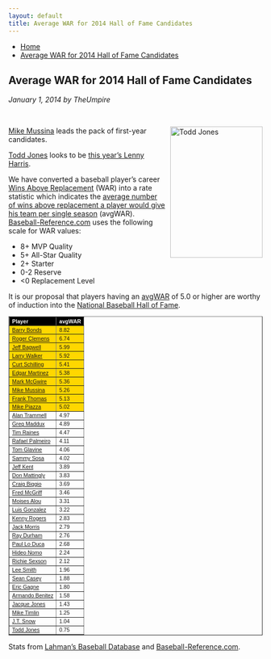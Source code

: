 ```yaml
---
layout: default
title: Average WAR for 2014 Hall of Fame Candidates
---
```

<nav class="breadcrumb" aria-label="breadcrumbs">
  <ul>
    <li><a href="{{ site.url }}{{ site.baseurl }}/index.html">Home</a></li>
    <li class="is-active"><a href="#" aria-current="page">Average WAR for 2014 Hall of Fame Candidates</a></li>
  </ul>
</nav>

<section class="storycontent">
  <h1>Average WAR for 2014 Hall of Fame Candidates</h1>
  <p><em>January 1, 2014 by TheUmpire</em></p>
  <br />

  <p><a title="Todd Jones" href="http://en.wikipedia.org/wiki/File:ToddJones.jpg" target="_blank"><img style="border-bottom: 0px; border-left: 0px; margin: 0px 0px 10px 10px; display: inline; border-top: 0px; border-right: 0px" title="Todd Jones" border="0" alt="Todd Jones" align="right" src="{{ site.url }}{{ site.baseurl }}/assets/images/todd_jones.jpg" width="183" height="260" /></a></p>
  <p><a href="http://www.baseball-reference.com/players/m/mussimi01.shtml" target="_blank">Mike Mussina</a> leads the pack of first-year candidates.</p>
  <p><a href="http://www.baseball-reference.com/players/j/jonesto02.shtml">Todd Jones</a> looks to be <a href="{{ site.url }}{{ site.baseurl }}/pages/lenny-harris-for-hall-of-fame-huh.html">this year’s Lenny Harris</a>.</p>
  <p>We have converted a baseball player’s career <a href="http://saberlibrary.com/misc/war/">Wins Above Replacement</a> (WAR) into a rate statistic which indicates the <a href="{{ site.url }}{{ site.baseurl }}/pages/avg-war.html">average number of wins above replacement a player would give his team per single season</a> (avgWAR). <a href="http://www.baseball-reference.com">Baseball-Reference.com</a> uses the following scale for WAR values:</p>
  <ul>
  <li>8+ MVP Quality </li>
  <li>5+ All-Star Quality </li>
  <li>2+ Starter </li>
  <li>0-2 Reserve </li>
  <li>&lt;0 Replacement Level </li>
  </ul>
  <p>It is our proposal that players having an <a href="{{ site.url }}{{ site.baseurl }}/pages/avg-war.html">avgWAR</a> of 5.0 or higher are worthy of induction into the <a href="http://baseballhall.org/">National Baseball Hall of Fame</a>.</p>
  <table style="font-family: arial; font-size: 8pt" border="1" cellspacing="1" cellpadding="2" width="250">
  <tbody>
  <tr style="background-color: #000000; color: #ffffff; font-weight: bold">
  <td>Player</td>
  <td>avgWAR</td>
  </tr>
  <tr style="background-color: #ffd700">
  <td><a href="http://www.baseball-reference.com/players/b/bondsba01.shtml">Barry Bonds</a></td>
  <td>8.82</td>
  </tr>
  <tr style="background-color: #ffd700">
  <td><a href="http://www.baseball-reference.com/players/c/clemero02.shtml">Roger Clemens</a></td>
  <td>6.74</td>
  </tr>
  <tr style="background-color: #ffd700">
  <td><a href="http://www.baseball-reference.com/players/b/bagweje01.shtml">Jeff Bagwell</a></td>
  <td>5.99</td>
  </tr>
  <tr style="background-color: #ffd700">
  <td><a href="http://www.baseball-reference.com/players/w/walkela01.shtml">Larry Walker</a></td>
  <td>5.92</td>
  </tr>
  <tr style="background-color: #ffd700">
  <td><a href="http://www.baseball-reference.com/players/s/schilcu01.shtml">Curt Schilling</a></td>
  <td>5.41</td>
  </tr>
  <tr style="background-color: #ffd700">
  <td><a href="http://www.baseball-reference.com/players/m/martied01.shtml">Edgar Martinez</a></td>
  <td>5.38</td>
  </tr>
  <tr style="background-color: #ffd700">
  <td><a href="http://www.baseball-reference.com/players/m/mcgwima01.shtml">Mark McGwire</a></td>
  <td>5.36</td>
  </tr>
  <tr style="background-color: #ffd700">
  <td><a href="http://www.baseball-reference.com/players/m/mussimi01.shtml">Mike Mussina</a></td>
  <td>5.26</td>
  </tr>
  <tr style="background-color: #ffd700">
  <td><a href="http://www.baseball-reference.com/players/t/thomafr04.shtml">Frank Thomas</a></td>
  <td>5.13</td>
  </tr>
  <tr style="background-color: #ffd700">
  <td><a href="http://www.baseball-reference.com/players/p/piazzmi01.shtml">Mike Piazza</a></td>
  <td>5.02</td>
  </tr>
  <tr>
  <td><a href="http://www.baseball-reference.com/players/t/trammal01.shtml">Alan Trammell</a></td>
  <td>4.97</td>
  </tr>
  <tr>
  <td><a href="http://www.baseball-reference.com/players/m/maddugr01.shtml">Greg Maddux</a></td>
  <td>4.89</td>
  </tr>
  <tr>
  <td><a href="http://www.baseball-reference.com/players/r/raineti01.shtml">Tim Raines</a></td>
  <td>4.47</td>
  </tr>
  <tr>
  <td><a href="http://www.baseball-reference.com/players/p/palmera01.shtml">Rafael Palmeiro</a></td>
  <td>4.11</td>
  </tr>
  <tr>
  <td><a href="http://www.baseball-reference.com/players/g/glavito02.shtml">Tom Glavine</a></td>
  <td>4.06</td>
  </tr>
  <tr>
  <td><a href="http://www.baseball-reference.com/players/s/sosasa01.shtml">Sammy Sosa</a></td>
  <td>4.02</td>
  </tr>
  <tr>
  <td><a href="http://www.baseball-reference.com/players/k/kentje01.shtml">Jeff Kent</a></td>
  <td>3.89</td>
  </tr>
  <tr>
  <td><a href="http://www.baseball-reference.com/players/m/mattido01.shtml">Don Mattingly</a></td>
  <td>3.83</td>
  </tr>
  <tr>
  <td><a href="http://www.baseball-reference.com/players/b/biggicr01.shtml">Craig Biggio</a></td>
  <td>3.69</td>
  </tr>
  <tr>
  <td><a href="http://www.baseball-reference.com/players/m/mcgrifr01.shtml">Fred McGriff</a></td>
  <td>3.46</td>
  </tr>
  <tr>
  <td><a href="http://www.baseball-reference.com/players/a/aloumo01.shtml">Moises Alou</a></td>
  <td>3.31</td>
  </tr>
  <tr>
  <td><a href="http://www.baseball-reference.com/players/g/gonzalu01.shtml">Luis Gonzalez</a></td>
  <td>3.22</td>
  </tr>
  <tr>
  <td><a href="http://www.baseball-reference.com/players/r/rogerke01.shtml">Kenny Rogers</a></td>
  <td>2.83</td>
  </tr>
  <tr>
  <td><a href="http://www.baseball-reference.com/players/m/morrija02.shtml">Jack Morris</a></td>
  <td>2.79</td>
  </tr>
  <tr>
  <td><a href="http://www.baseball-reference.com/players/d/durhara01.shtml">Ray Durham</a></td>
  <td>2.76</td>
  </tr>
  <tr>
  <td><a href="http://www.baseball-reference.com/players/l/loducpa01.shtml">Paul Lo Duca</a></td>
  <td>2.68</td>
  </tr>
  <tr>
  <td><a href="http://www.baseball-reference.com/players/n/nomohi01.shtml">Hideo Nomo</a></td>
  <td>2.24</td>
  </tr>
  <tr>
  <td><a href="http://www.baseball-reference.com/players/s/sexsori01.shtml">Richie Sexson</a></td>
  <td>2.12</td>
  </tr>
  <tr>
  <td><a href="http://www.baseball-reference.com/players/s/smithle02.shtml">Lee Smith</a></td>
  <td>1.96</td>
  </tr>
  <tr>
  <td><a href="http://www.baseball-reference.com/players/c/caseyse01.shtml">Sean Casey</a></td>
  <td>1.88</td>
  </tr>
  <tr>
  <td><a href="http://www.baseball-reference.com/players/g/gagneer01.shtml">Eric Gagne</a></td>
  <td>1.80</td>
  </tr>
  <tr>
  <td><a href="http://www.baseball-reference.com/players/b/benitar01.shtml">Armando Benitez</a></td>
  <td>1.58</td>
  </tr>
  <tr>
  <td><a href="http://www.baseball-reference.com/players/j/jonesja05.shtml">Jacque Jones</a></td>
  <td>1.43</td>
  </tr>
  <tr>
  <td><a href="http://www.baseball-reference.com/players/t/timlimi01.shtml">Mike Timlin</a></td>
  <td>1.25</td>
  </tr>
  <tr>
  <td><a href="http://www.baseball-reference.com/players/s/snowj.01.shtml">J.T. Snow</a></td>
  <td>1.04</td>
  </tr>
  <tr>
  <td><a href="http://www.baseball-reference.com/players/j/jonesto02.shtml">Todd Jones</a></td>
  <td>0.75</td>
  </tr>
  </tbody>
  </table>
  <p>Stats from <a href="http://baseball1.com/statistics/">Lahman’s Baseball Database</a> and <a href="http://www.baseball-reference.com/">Baseball-Reference.com</a>.</p>
 
</section>
